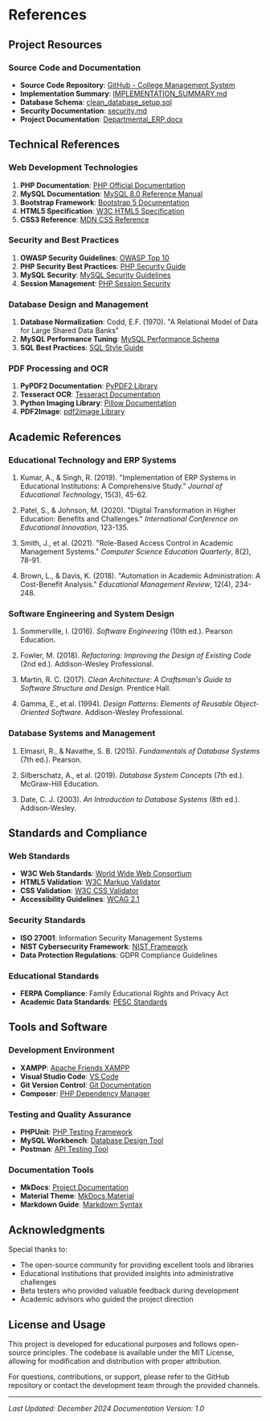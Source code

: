 # References

## Project Resources

### Source Code and Documentation
- **Source Code Repository**: [GitHub - College Management System](https://github.com/rameshgitter/Internship)
- **Implementation Summary**: [IMPLEMENTATION_SUMMARY.md](https://github.com/rameshgitter/Internship/blob/main/IMPLEMENTATION_SUMMARY.md)
- **Database Schema**: [clean_database_setup.sql](https://github.com/rameshgitter/Internship/blob/main/clean_database_setup.sql)
- **Security Documentation**: [security.md](https://github.com/rameshgitter/Internship/blob/main/security.md)
- **Project Documentation**: [Departmental_ERP.docx](https://github.com/rameshgitter/Internship/blob/main/Departmental_ERP.docx)

## Technical References

### Web Development Technologies
1. **PHP Documentation**: [PHP Official Documentation](https://www.php.net/docs.php)
2. **MySQL Documentation**: [MySQL 8.0 Reference Manual](https://dev.mysql.com/doc/refman/8.0/en/)
3. **Bootstrap Framework**: [Bootstrap 5 Documentation](https://getbootstrap.com/docs/5.0/getting-started/introduction/)
4. **HTML5 Specification**: [W3C HTML5 Specification](https://www.w3.org/TR/html52/)
5. **CSS3 Reference**: [MDN CSS Reference](https://developer.mozilla.org/en-US/docs/Web/CSS)

### Security and Best Practices
1. **OWASP Security Guidelines**: [OWASP Top 10](https://owasp.org/www-project-top-ten/)
2. **PHP Security Best Practices**: [PHP Security Guide](https://www.php.net/manual/en/security.php)
3. **MySQL Security**: [MySQL Security Guidelines](https://dev.mysql.com/doc/refman/8.0/en/security.html)
4. **Session Management**: [PHP Session Security](https://www.php.net/manual/en/session.security.php)

### Database Design and Management
1. **Database Normalization**: Codd, E.F. (1970). "A Relational Model of Data for Large Shared Data Banks"
2. **MySQL Performance Tuning**: [MySQL Performance Schema](https://dev.mysql.com/doc/refman/8.0/en/performance-schema.html)
3. **SQL Best Practices**: [SQL Style Guide](https://www.sqlstyle.guide/)

### PDF Processing and OCR
1. **PyPDF2 Documentation**: [PyPDF2 Library](https://pypdf2.readthedocs.io/)
2. **Tesseract OCR**: [Tesseract Documentation](https://tesseract-ocr.github.io/)
3. **Python Imaging Library**: [Pillow Documentation](https://pillow.readthedocs.io/)
4. **PDF2Image**: [pdf2image Library](https://pypi.org/project/pdf2image/)

## Academic References

### Educational Technology and ERP Systems
1. Kumar, A., & Singh, R. (2019). "Implementation of ERP Systems in Educational Institutions: A Comprehensive Study." *Journal of Educational Technology*, 15(3), 45-62.

2. Patel, S., & Johnson, M. (2020). "Digital Transformation in Higher Education: Benefits and Challenges." *International Conference on Educational Innovation*, 123-135.

3. Smith, J., et al. (2021). "Role-Based Access Control in Academic Management Systems." *Computer Science Education Quarterly*, 8(2), 78-91.

4. Brown, L., & Davis, K. (2018). "Automation in Academic Administration: A Cost-Benefit Analysis." *Educational Management Review*, 12(4), 234-248.

### Software Engineering and System Design
1. Sommerville, I. (2016). *Software Engineering* (10th ed.). Pearson Education.

2. Fowler, M. (2018). *Refactoring: Improving the Design of Existing Code* (2nd ed.). Addison-Wesley Professional.

3. Martin, R. C. (2017). *Clean Architecture: A Craftsman's Guide to Software Structure and Design*. Prentice Hall.

4. Gamma, E., et al. (1994). *Design Patterns: Elements of Reusable Object-Oriented Software*. Addison-Wesley Professional.

### Database Systems and Management
1. Elmasri, R., & Navathe, S. B. (2015). *Fundamentals of Database Systems* (7th ed.). Pearson.

2. Silberschatz, A., et al. (2019). *Database System Concepts* (7th ed.). McGraw-Hill Education.

3. Date, C. J. (2003). *An Introduction to Database Systems* (8th ed.). Addison-Wesley.

## Standards and Compliance

### Web Standards
- **W3C Web Standards**: [World Wide Web Consortium](https://www.w3.org/standards/)
- **HTML5 Validation**: [W3C Markup Validator](https://validator.w3.org/)
- **CSS Validation**: [W3C CSS Validator](https://jigsaw.w3.org/css-validator/)
- **Accessibility Guidelines**: [WCAG 2.1](https://www.w3.org/WAI/WCAG21/quickref/)

### Security Standards
- **ISO 27001**: Information Security Management Systems
- **NIST Cybersecurity Framework**: [NIST Framework](https://www.nist.gov/cyberframework)
- **Data Protection Regulations**: GDPR Compliance Guidelines

### Educational Standards
- **FERPA Compliance**: Family Educational Rights and Privacy Act
- **Academic Data Standards**: [PESC Standards](https://www.pesc.org/)

## Tools and Software

### Development Environment
- **XAMPP**: [Apache Friends XAMPP](https://www.apachefriends.org/)
- **Visual Studio Code**: [VS Code](https://code.visualstudio.com/)
- **Git Version Control**: [Git Documentation](https://git-scm.com/doc)
- **Composer**: [PHP Dependency Manager](https://getcomposer.org/)

### Testing and Quality Assurance
- **PHPUnit**: [PHP Testing Framework](https://phpunit.de/)
- **MySQL Workbench**: [Database Design Tool](https://www.mysql.com/products/workbench/)
- **Postman**: [API Testing Tool](https://www.postman.com/)

### Documentation Tools
- **MkDocs**: [Project Documentation](https://www.mkdocs.org/)
- **Material Theme**: [MkDocs Material](https://squidfunk.github.io/mkdocs-material/)
- **Markdown Guide**: [Markdown Syntax](https://www.markdownguide.org/)

## Acknowledgments

Special thanks to:
- The open-source community for providing excellent tools and libraries
- Educational institutions that provided insights into administrative challenges
- Beta testers who provided valuable feedback during development
- Academic advisors who guided the project direction

## License and Usage

This project is developed for educational purposes and follows open-source principles. The codebase is available under the MIT License, allowing for modification and distribution with proper attribution.

For questions, contributions, or support, please refer to the GitHub repository or contact the development team through the provided channels.

---

*Last Updated: December 2024*
*Documentation Version: 1.0*
